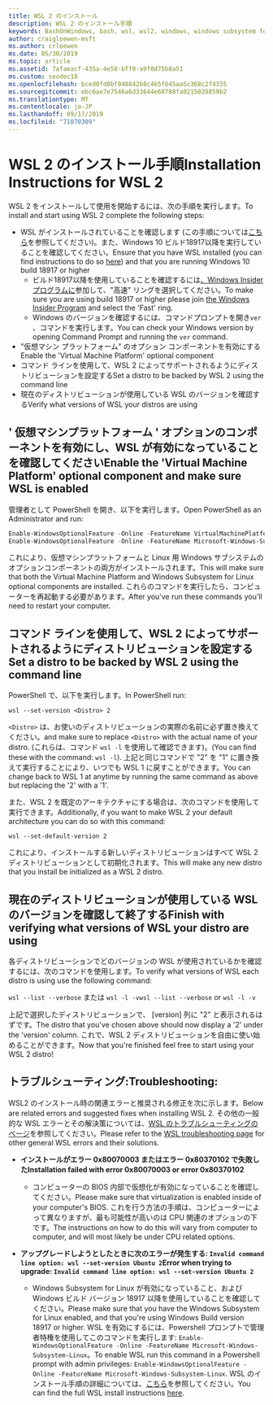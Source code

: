 ```yaml
---
title: WSL 2 のインストール
description: WSL 2 のインストール手順
keywords: BashOnWindows, bash, wsl, wsl2, windows, windows subsystem for linux, windowssubsystem, ubuntu, debian, suse, windows 10, インストール
author: craigloewen-msft
ms.author: crloewen
ms.date: 05/30/2019
ms.topic: article
ms.assetid: 7afaeacf-435a-4e58-bff0-a9f0d75b8a51
ms.custom: seodec18
ms.openlocfilehash: bced0fd0bf948842b8c465f645aa5c368c2f4335
ms.sourcegitcommit: ebc6ae7e7546a6d33644e68788fa0215028859b2
ms.translationtype: MT
ms.contentlocale: ja-JP
ms.lasthandoff: 09/17/2019
ms.locfileid: "71070309"
---
```

# <a name="installation-instructions-for-wsl-2"></a><span data-ttu-id="4dee0-104">WSL 2 のインストール手順</span><span class="sxs-lookup"><span data-stu-id="4dee0-104">Installation Instructions for WSL 2</span></span>

<span data-ttu-id="4dee0-105">WSL 2 をインストールして使用を開始するには、次の手順を実行します。</span><span class="sxs-lookup"><span data-stu-id="4dee0-105">To install and start using WSL 2 complete the following steps:</span></span>

- <span data-ttu-id="4dee0-106">WSL がインストールされていることを確認します (この手順については[こちら](./install-win10.md)を参照してください)。また、Windows 10 ビルド18917以降を実行していることを確認してください。</span><span class="sxs-lookup"><span data-stu-id="4dee0-106">Ensure that you have WSL installed (you can find instructions to do so [here](./install-win10.md)) and that you are running Windows 10 build 18917 or higher</span></span>
   - <span data-ttu-id="4dee0-107">ビルド18917以降を使用していることを確認するには[、Windows Insider プログラムに](https://insider.windows.com/en-us/)参加して、"高速" リングを選択してください。</span><span class="sxs-lookup"><span data-stu-id="4dee0-107">To make sure you are using build 18917 or higher please join [the Windows Insider Program](https://insider.windows.com/en-us/) and select the 'Fast' ring.</span></span> 
   - <span data-ttu-id="4dee0-108">Windows のバージョンを確認するには、コマンドプロンプトを開き`ver` 、コマンドを実行します。</span><span class="sxs-lookup"><span data-stu-id="4dee0-108">You can check your Windows version by opening Command Prompt and running the `ver` command.</span></span>
- <span data-ttu-id="4dee0-109">"仮想マシン プラットフォーム" のオプション コンポーネントを有効にする</span><span class="sxs-lookup"><span data-stu-id="4dee0-109">Enable the 'Virtual Machine Platform' optional component</span></span>
- <span data-ttu-id="4dee0-110">コマンド ラインを使用して、WSL 2 によってサポートされるようにディストリビューションを設定する</span><span class="sxs-lookup"><span data-stu-id="4dee0-110">Set a distro to be backed by WSL 2 using the command line</span></span>
- <span data-ttu-id="4dee0-111">現在のディストリビューションが使用している WSL のバージョンを確認する</span><span class="sxs-lookup"><span data-stu-id="4dee0-111">Verify what versions of WSL your distros are using</span></span>

## <a name="enable-the-virtual-machine-platform-optional-component-and-make-sure-wsl-is-enabled"></a><span data-ttu-id="4dee0-112">' 仮想マシンプラットフォーム ' オプションのコンポーネントを有効にし、WSL が有効になっていることを確認してください</span><span class="sxs-lookup"><span data-stu-id="4dee0-112">Enable the 'Virtual Machine Platform' optional component and make sure WSL is enabled</span></span>

<span data-ttu-id="4dee0-113">管理者として PowerShell を開き、以下を実行します。</span><span class="sxs-lookup"><span data-stu-id="4dee0-113">Open PowerShell as an Administrator and run:</span></span>

```powershell
Enable-WindowsOptionalFeature -Online -FeatureName VirtualMachinePlatform
Enable-WindowsOptionalFeature -Online -FeatureName Microsoft-Windows-Subsystem-Linux
```

<span data-ttu-id="4dee0-114">これにより、仮想マシンプラットフォームと Linux 用 Windows サブシステムのオプションコンポーネントの両方がインストールされます。</span><span class="sxs-lookup"><span data-stu-id="4dee0-114">This will make sure that both the Virtual Machine Platform and Windows Subsystem for Linux optional components are installed.</span></span> <span data-ttu-id="4dee0-115">これらのコマンドを実行したら、コンピューターを再起動する必要があります。</span><span class="sxs-lookup"><span data-stu-id="4dee0-115">After you've run these commands you'll need to restart your computer.</span></span> 

## <a name="set-a-distro-to-be-backed-by-wsl-2-using-the-command-line"></a><span data-ttu-id="4dee0-116">コマンド ラインを使用して、WSL 2 によってサポートされるようにディストリビューションを設定する</span><span class="sxs-lookup"><span data-stu-id="4dee0-116">Set a distro to be backed by WSL 2 using the command line</span></span>

<span data-ttu-id="4dee0-117">PowerShell で、以下を実行します。</span><span class="sxs-lookup"><span data-stu-id="4dee0-117">In PowerShell run:</span></span>

`wsl --set-version <Distro> 2`

<span data-ttu-id="4dee0-118">`<Distro>` は、お使いのディストリビューションの実際の名前に必ず置き換えてください。</span><span class="sxs-lookup"><span data-stu-id="4dee0-118">and make sure to replace `<Distro>` with the actual name of your distro.</span></span> <span data-ttu-id="4dee0-119">(これらは、コマンド `wsl -l` を使用して確認できます)。</span><span class="sxs-lookup"><span data-stu-id="4dee0-119">(You can find these with the command: `wsl -l`).</span></span> <span data-ttu-id="4dee0-120">上記と同じコマンドで "2" を "1" に置き換えて実行することにより、いつでも WSL 1 に戻すことができます。</span><span class="sxs-lookup"><span data-stu-id="4dee0-120">You can change back to WSL 1 at anytime by running the same command as above but replacing the '2' with a '1'.</span></span>

<span data-ttu-id="4dee0-121">また、WSL 2 を既定のアーキテクチャにする場合は、次のコマンドを使用して実行できます。</span><span class="sxs-lookup"><span data-stu-id="4dee0-121">Additionally, if you want to make WSL 2 your default architecture you can do so with this command:</span></span>

`wsl --set-default-version 2`

<span data-ttu-id="4dee0-122">これにより、インストールする新しいディストリビューションはすべて WSL 2 ディストリビューションとして初期化されます。</span><span class="sxs-lookup"><span data-stu-id="4dee0-122">This will make any new distro that you install be initialized as a WSL 2 distro.</span></span>

## <a name="finish-with-verifying-what-versions-of-wsl-your-distro-are-using"></a><span data-ttu-id="4dee0-123">現在のディストリビューションが使用している WSL のバージョンを確認して終了する</span><span class="sxs-lookup"><span data-stu-id="4dee0-123">Finish with verifying what versions of WSL your distro are using</span></span>

<span data-ttu-id="4dee0-124">各ディストリビューションでどのバージョンの WSL が使用されているかを確認するには、次のコマンドを使用します。</span><span class="sxs-lookup"><span data-stu-id="4dee0-124">To verify what versions of WSL each distro is using use the following command:</span></span>

<span data-ttu-id="4dee0-125">`wsl --list --verbose` または `wsl -l -v`</span><span class="sxs-lookup"><span data-stu-id="4dee0-125">`wsl --list --verbose` or `wsl -l -v`</span></span>

<span data-ttu-id="4dee0-126">上記で選択したディストリビューションで、 [version] 列に "2" と表示されるはずです。</span><span class="sxs-lookup"><span data-stu-id="4dee0-126">The distro that you've chosen above should now display a '2' under the 'version' column.</span></span> <span data-ttu-id="4dee0-127">これで、WSL 2 ディストリビューションを自由に使い始めることができます。</span><span class="sxs-lookup"><span data-stu-id="4dee0-127">Now that you're finished feel free to start using your WSL 2 distro!</span></span> 

## <a name="troubleshooting"></a><span data-ttu-id="4dee0-128">トラブルシューティング:</span><span class="sxs-lookup"><span data-stu-id="4dee0-128">Troubleshooting:</span></span> 

<span data-ttu-id="4dee0-129">WSL2 のインストール時の関連エラーと推奨される修正を次に示します。</span><span class="sxs-lookup"><span data-stu-id="4dee0-129">Below are related errors and suggested fixes when installing WSL 2.</span></span> <span data-ttu-id="4dee0-130">その他の一般的な WSL エラーとその解決策については、[WSL のトラブルシューティングのページ](troubleshooting.md)を参照してください。</span><span class="sxs-lookup"><span data-stu-id="4dee0-130">Please refer to the [WSL troubleshooting page](troubleshooting.md) for other general WSL errors and their solutions.</span></span>

* <span data-ttu-id="4dee0-131">**インストールがエラー 0x80070003 またはエラー 0x80370102 で失敗した**</span><span class="sxs-lookup"><span data-stu-id="4dee0-131">**Installation failed with error 0x80070003 or error 0x80370102**</span></span>
    * <span data-ttu-id="4dee0-132">コンピューターの BIOS 内部で仮想化が有効になっていることを確認してください。</span><span class="sxs-lookup"><span data-stu-id="4dee0-132">Please make sure that virtualization is enabled inside of your computer's BIOS.</span></span> <span data-ttu-id="4dee0-133">これを行う方法の手順は、コンピューターによって異なりますが、最も可能性が高いのは CPU 関連のオプションの下です。</span><span class="sxs-lookup"><span data-stu-id="4dee0-133">The instructions on how to do this will vary from computer to computer, and will most likely be under CPU related options.</span></span>
   
* <span data-ttu-id="4dee0-134">**アップグレードしようとしたときに次のエラーが発生する: `Invalid command line option: wsl --set-version Ubuntu 2`**</span><span class="sxs-lookup"><span data-stu-id="4dee0-134">**Error when trying to upgrade: `Invalid command line option: wsl --set-version Ubuntu 2`**</span></span>
    * <span data-ttu-id="4dee0-135">Windows Subsystem for Linux が有効になっていること、および Windows ビルド バージョン 18917 以降を使用していることを確認してください。</span><span class="sxs-lookup"><span data-stu-id="4dee0-135">Please make sure that you have the Windows Subsystem for Linux enabled, and that you're using Windows Build version 18917 or higher.</span></span> <span data-ttu-id="4dee0-136">WSL を有効にするには、Powershell プロンプトで管理者特権を使用してこのコマンドを実行します: `Enable-WindowsOptionalFeature -Online -FeatureName Microsoft-Windows-Subsystem-Linux`。</span><span class="sxs-lookup"><span data-stu-id="4dee0-136">To enable WSL run this command in a Powershell prompt with admin privileges: `Enable-WindowsOptionalFeature -Online -FeatureName Microsoft-Windows-Subsystem-Linux`.</span></span> <span data-ttu-id="4dee0-137">WSL のインストール手順の詳細については、[こちら](./install-win10.md)を参照してください。</span><span class="sxs-lookup"><span data-stu-id="4dee0-137">You can find the full WSL install instructions [here](./install-win10.md).</span></span>